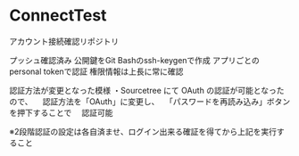 # ConnectTest
アカウント接続確認リポジトリ

プッシュ確認済み
公開鍵をGit Bashのssh-keygenで作成
アプリごとのpersonal tokenで認証
権限情報は上長に常に確認

認証方法が変更となった模様
・Sourcetree にて OAuth の認証が可能となったので、
　認証方法を「OAuth」に変更し、
　「パスワードを再読み込み」ボタンを押下することで
　認証可能

※2段階認証の設定は各自済ませ、ログイン出来る確証を得てから上記を実行すること
